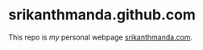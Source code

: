 srikanthmanda.github.com
========================

This repo is *my* personal webpage [srikanthmanda.com](http://srikanthmanda.com/).
